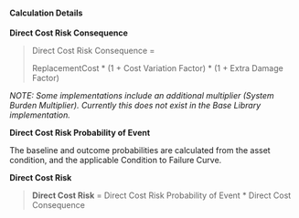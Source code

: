 
#### Calculation Details

**Direct Cost Risk Consequence**

> Direct Cost Risk Consequence = 
>
> ReplacementCost * (1 + Cost Variation Factor) * (1 + Extra Damage Factor)

*NOTE: Some implementations include an additional multiplier (System Burden Multiplier). Currently this does not exist in the Base Library implementation.*

**Direct Cost Risk Probability of Event**

The baseline and outcome probabilities are calculated from the asset condition, and the applicable Condition to Failure Curve.

**Direct Cost Risk**

> **Direct Cost Risk** = Direct Cost Risk Probability of Event * Direct Cost Consequence

